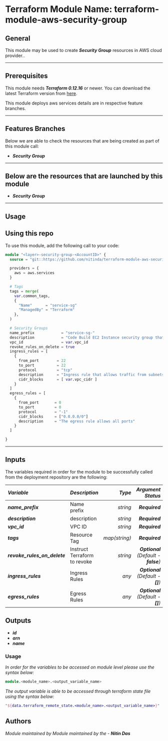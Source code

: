 # Terraform Module Name: terraform-module-aws-security-group


## General

This module may be used to create **_Security Group_** resources in AWS cloud provider..

---


## Prerequisites

This module needs **_Terraform 0.12.16_** or newer.
You can download the latest Terraform version from [here](https://www.terraform.io/downloads.html).

This module deploys aws services details are in respective feature branches.

---

## Features Branches

Below we are able to check the resources that are being created as part of this module call:

- **_Security Group_**



---

## Below are the resources that are launched by this module

- **_Security Group_**


---

## Usage

## Using this repo

To use this module, add the following call to your code:

```tf
module "<layer>-security-group-<AccountID>" {
  source = "git::https://github.com/nitinda/terraform-module-aws-security-group.git?ref=terraform-12/master"

  providers = {
    aws = aws.services
  }

  # Tags
  tags = merge(
    var.common_tags,
    {
      "Name"      = "service-sg"
      "ManagedBy" = "Terraform"
    },
  )

  # Security Groups
  name_prefix            = "service-sg-"
  description            = "Code Build EC2 Instance security group that allows traffic from whitelisted ips"
  vpc_id                 = var.vpc_id
  revoke_rules_on_delete = true
  ingress_rules = [
    {
      from_port        = 22
      to_port          = 22
      protocol         = "tcp"
      description      = "Ingress rule that allows traffic from subnets"
      cidr_blocks      = [ var.vpc_cidr ]
    }
  ]
  egress_rules = [
    {
      from_port       = 0
      to_port         = 0
      protocol        = "-1"
      cidr_blocks     = ["0.0.0.0/0"]
      description     = "The egress rule allows all ports"
    }
  ]

}
```
---

## Inputs

The variables required in order for the module to be successfully called from the deployment repository are the following:


|**_Variable_** | **_Description_** | **_Type_** | **_Argument Status_** |
|:----|:----|-----:|-----:|
| **_name\_prefix_** | Name prefix | _string_ | **_Required_** |
| **_description_** | description | _string_ | **_Required_** |
| **_vpc\_id_** | VPC ID | _string_ | **_Required_** |
| **_tags_** | Resource Tag | _map(string)_ | **_Required_** |
| **_revoke\_rules\_on\_delete_** | Instruct Terraform to revoke | _string_ | **_Optional_** *(Default - **false**)* |
| **_ingress\_rules_** | Ingress Rules | _any_ | **_Optional_** *(Default - **[]**)* |
| **_egress\_rules_** | Egress Rules | _any_ | **_Optional_** *(Default - **[]**)* |



## Outputs

- **_id_**
- **_arn_**
- **_name_**




### Usage
_In order for the variables to be accessed on module level please use the syntax below:_

```tf
module.<module_name>.<output_variable_name>
```

_The output variable is able to be accessed through terraform state file using the syntax below:_

```tf
"${data.terraform_remote_state.<module_name>.<output_variable_name>}"
```

## Authors
_Module maintained by Module maintained by the_ - **_Nitin Das_**